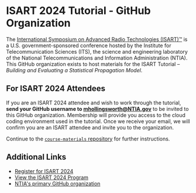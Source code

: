 # ISART 2024 Tutorial - GitHub Organization

The [International Symposium on Advanced Radio Technologies (ISART)™](https://its.ntia.gov/isart/isart-home) is a U.S. government-sponsored conference hosted by the Institute for Telecommunication Sciences (ITS), the science and engineering laboratory of the National Telecommunications and Information Administration (NTIA). This GitHub organization exists to host materials for the ISART Tutorial – _Building and Evaluating a Statistical Propagation Model_.

## For ISART 2024 Attendees

If you are an ISART 2024 attendee and wish to work through the tutorial, **send your GitHub username to <mhollingsworth@NTIA.gov>** to be invited to this GitHub organization. Membership will provide you access to the cloud coding environment used in the tutorial. Once we receive your email, we will confirm you are an ISART attendee and invite you to the organization. 

Continue to the [`course-materials` repository](https://github.com/ISART-2024-tutorial/course-materials) for further instructions.

## Additional Links

- [Register for ISART 2024](https://www.fbcinc.com/e/isart/attendeereg.aspx)
- [View the ISART 2024 Program](https://its.ntia.gov/isart/isart-2024-panels/)
- [NTIA's primary GitHub organization](https://github.com/NTIA)
